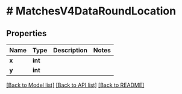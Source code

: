 # # MatchesV4DataRoundLocation

## Properties

Name | Type | Description | Notes
------------ | ------------- | ------------- | -------------
**x** | **int** |  |
**y** | **int** |  |

[[Back to Model list]](../../README.md#models) [[Back to API list]](../../README.md#endpoints) [[Back to README]](../../README.md)
